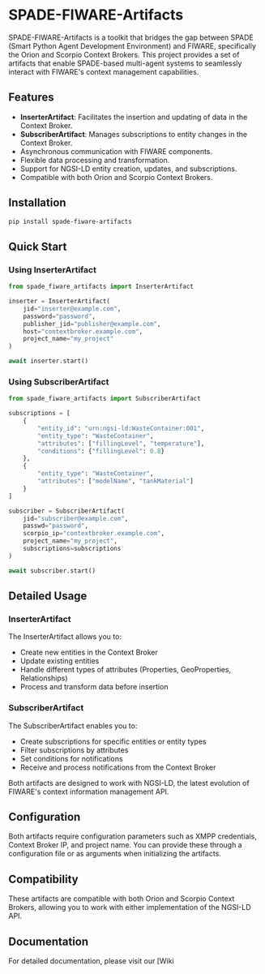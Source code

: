 # SPADE-FIWARE-Artifacts

SPADE-FIWARE-Artifacts is a toolkit that bridges the gap between SPADE (Smart Python Agent Development Environment) and FIWARE, specifically the Orion and Scorpio Context Brokers. This project provides a set of artifacts that enable SPADE-based multi-agent systems to seamlessly interact with FIWARE's context management capabilities.

## Features

- **InserterArtifact**: Facilitates the insertion and updating of data in the Context Broker.
- **SubscriberArtifact**: Manages subscriptions to entity changes in the Context Broker.
- Asynchronous communication with FIWARE components.
- Flexible data processing and transformation.
- Support for NGSI-LD entity creation, updates, and subscriptions.
- Compatible with both Orion and Scorpio Context Brokers.

## Installation

```bash
pip install spade-fiware-artifacts
```

## Quick Start

### Using InserterArtifact

```python
from spade_fiware_artifacts import InserterArtifact

inserter = InserterArtifact(
    jid="inserter@example.com",
    password="password",
    publisher_jid="publisher@example.com",
    host="contextbroker.example.com",
    project_name="my_project"
)

await inserter.start()
```

### Using SubscriberArtifact

```python
from spade_fiware_artifacts import SubscriberArtifact

subscriptions = [
    {
        "entity_id": "urn:ngsi-ld:WasteContainer:001",
        "entity_type": "WasteContainer",
        "attributes": ["fillingLevel", "temperature"],
        "conditions": {"fillingLevel": 0.8}
    },
    {
        "entity_type": "WasteContainer",
        "attributes": ["modelName", "tankMaterial"]
    }
]

subscriber = SubscriberArtifact(
    jid="subscriber@example.com",
    passwd="password",
    scorpio_ip="contextbroker.example.com",
    project_name="my_project",
    subscriptions=subscriptions
)

await subscriber.start()
```

## Detailed Usage

### InserterArtifact

The InserterArtifact allows you to:

- Create new entities in the Context Broker
- Update existing entities
- Handle different types of attributes (Properties, GeoProperties, Relationships)
- Process and transform data before insertion

### SubscriberArtifact

The SubscriberArtifact enables you to:

- Create subscriptions for specific entities or entity types
- Filter subscriptions by attributes
- Set conditions for notifications
- Receive and process notifications from the Context Broker

Both artifacts are designed to work with NGSI-LD, the latest evolution of FIWARE's context information management API.

## Configuration

Both artifacts require configuration parameters such as XMPP credentials, Context Broker IP, and project name. You can provide these through a configuration file or as arguments when initializing the artifacts.

## Compatibility

These artifacts are compatible with both Orion and Scorpio Context Brokers, allowing you to work with either implementation of the NGSI-LD API.

## Documentation

For detailed documentation, please visit our [Wiki